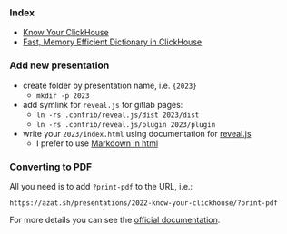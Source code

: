 ### Index

- [Know Your ClickHouse](2022-know-your-clickhouse)
- [Fast, Memory Efficient Dictionary in ClickHouse](2023-memory-efficient-dictionary)

### Add new presentation

- create folder by presentation name, i.e. `{2023}`
  - `mkdir -p 2023`
- add symlink for `reveal.js` for gitlab pages:
  - `ln -rs .contrib/reveal.js/dist 2023/dist`
  - `ln -rs .contrib/reveal.js/plugin 2023/plugin`
- write your `2023/index.html` using documentation for [reveal.js](https://revealjs.com/)
  - I prefer to use [Markdown in html](https://revealjs.com/markdown/)

### Converting to PDF

All you need is to add `?print-pdf` to the URL, i.e.:

    https://azat.sh/presentations/2022-know-your-clickhouse/?print-pdf

For more details you can see the [official documentation](https://revealjs.com/pdf-export/).
